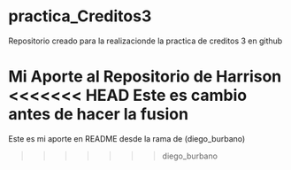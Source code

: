 # practica_Creditos3
Repositorio creado para la realizacionde la practica de creditos 3 en github

Mi Aporte al Repositorio de Harrison
<<<<<<< HEAD
Este es cambio antes de hacer la fusion 
=======



Este es mi aporte en README desde la rama de (diego_burbano)
>>>>>>> diego_burbano
